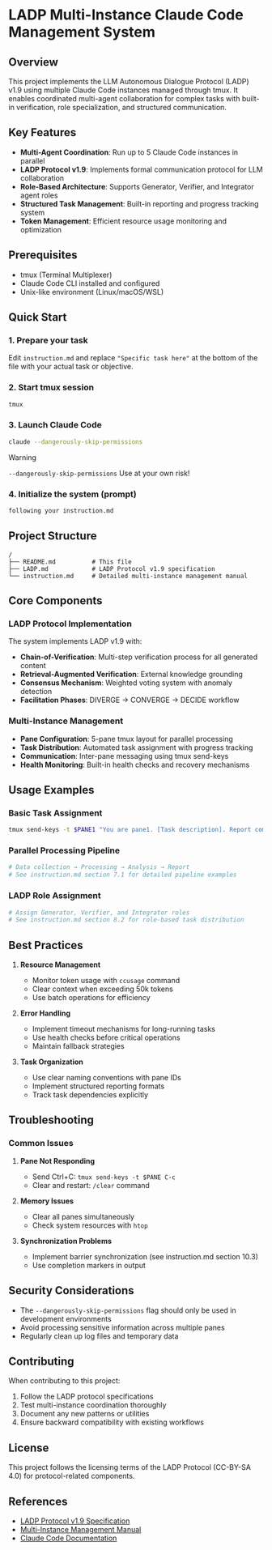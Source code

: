 # LADP Multi-Instance Claude Code Management System

## Overview

This project implements the LLM Autonomous Dialogue Protocol (LADP) v1.9 using multiple Claude Code instances managed through tmux. It enables coordinated multi-agent collaboration for complex tasks with built-in verification, role specialization, and structured communication.

## Key Features

- **Multi-Agent Coordination**: Run up to 5 Claude Code instances in parallel
- **LADP Protocol v1.9**: Implements formal communication protocol for LLM collaboration
- **Role-Based Architecture**: Supports Generator, Verifier, and Integrator agent roles
- **Structured Task Management**: Built-in reporting and progress tracking system
- **Token Management**: Efficient resource usage monitoring and optimization

## Prerequisites

- tmux (Terminal Multiplexer)
- Claude Code CLI installed and configured
- Unix-like environment (Linux/macOS/WSL)

## Quick Start

### 1. Prepare your task
Edit `instruction.md` and replace `"Specific task here"` at the bottom of the file with your actual task or objective.

### 2. Start tmux session
```bash
tmux
```

### 3. Launch Claude Code
```bash
claude --dangerously-skip-permissions
```
>[!WARNING]
>`--dangerously-skip-permissions` Use at your own risk!

### 4. Initialize the system (prompt)
```bash
following your instruction.md
```

## Project Structure

```
/
├── README.md          # This file
├── LADP.md            # LADP Protocol v1.9 specification
└── instruction.md     # Detailed multi-instance management manual
```

## Core Components

### LADP Protocol Implementation

The system implements LADP v1.9 with:
- **Chain-of-Verification**: Multi-step verification process for all generated content
- **Retrieval-Augmented Verification**: External knowledge grounding
- **Consensus Mechanism**: Weighted voting system with anomaly detection
- **Facilitation Phases**: DIVERGE → CONVERGE → DECIDE workflow

### Multi-Instance Management

- **Pane Configuration**: 5-pane tmux layout for parallel processing
- **Task Distribution**: Automated task assignment with progress tracking
- **Communication**: Inter-pane messaging using tmux send-keys
- **Health Monitoring**: Built-in health checks and recovery mechanisms

## Usage Examples

### Basic Task Assignment
```bash
tmux send-keys -t $PANE1 "You are pane1. [Task description]. Report completion with tmux send-keys -t $MAIN_PANE '[pane1] Task completed' Enter" Enter
```

### Parallel Processing Pipeline
```bash
# Data collection → Processing → Analysis → Report
# See instruction.md section 7.1 for detailed pipeline examples
```

### LADP Role Assignment
```bash
# Assign Generator, Verifier, and Integrator roles
# See instruction.md section 8.2 for role-based task distribution
```

## Best Practices

1. **Resource Management**
   - Monitor token usage with `ccusage` command
   - Clear context when exceeding 50k tokens
   - Use batch operations for efficiency

2. **Error Handling**
   - Implement timeout mechanisms for long-running tasks
   - Use health checks before critical operations
   - Maintain fallback strategies

3. **Task Organization**
   - Use clear naming conventions with pane IDs
   - Implement structured reporting formats
   - Track task dependencies explicitly

## Troubleshooting

### Common Issues

1. **Pane Not Responding**
   - Send Ctrl+C: `tmux send-keys -t $PANE C-c`
   - Clear and restart: `/clear` command

2. **Memory Issues**
   - Clear all panes simultaneously
   - Check system resources with `htop`

3. **Synchronization Problems**
   - Implement barrier synchronization (see instruction.md section 10.3)
   - Use completion markers in output

## Security Considerations

- The `--dangerously-skip-permissions` flag should only be used in development environments
- Avoid processing sensitive information across multiple panes
- Regularly clean up log files and temporary data

## Contributing

When contributing to this project:
1. Follow the LADP protocol specifications
2. Test multi-instance coordination thoroughly
3. Document any new patterns or utilities
4. Ensure backward compatibility with existing workflows

## License

This project follows the licensing terms of the LADP Protocol (CC-BY-SA 4.0) for protocol-related components.

## References

- [LADP Protocol v1.9 Specification](./LADP.md)
- [Multi-Instance Management Manual](./instruction.md)
- [Claude Code Documentation](https://docs.anthropic.com/en/docs/claude-code)
